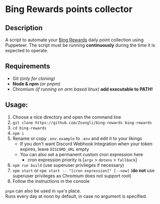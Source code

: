 # Bing Rewards points collector

## Description

A script to automate your [Bing Rewards](https://rewards.bing.com/) daily point collection using Puppeteer.
The script must be running **continuously** during the time it is expected to operate.

## Requirements

- Git *(only for cloning)*
- **Node & npm** *(or pnpm)*
- Chromium *(if running on arm based linux)* **add executable to PATH!**

## Usage:

1. Choose a nice directory and open the command line
2. `git clone https://github.com/Zsongli/bing-rewards bing-rewards`
3. `cd bing-rewards`
4. `npm i`
5. Rename or copy `.env.example` to `.env` and edit it to your likings
   - If you don't want Discord Webhook Integration when your token expires, leave `DISCORD_URL` empty
   - You can also set a permanent custom cron expression here
     - cron expression priority is [`argv` > `dotenv` > `fallback`]
6. `npm run build` (use superuser privileges if necessary)
7. `npm start` or `npm start -- "[cron expression]" [--now]` (**do not** use superuser privileges as Chromium does not support root)
8. Follow the instructions in the console



`pnpm` can also be used in `npm`'s place.  
Runs every day at noon by default, in case no argument is specified.

